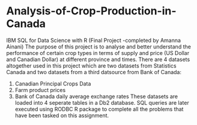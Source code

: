 # Analysis-of-Crop-Production-in-Canada
IBM SQL for Data Science with R (Final Project -completed by Amanna Ainani)
The purpose of this project is to analyse and better understand the performance of certain crop types 
in terms of supply and price (US Dollar and Canadian Dollar) at different province and times.
There are 4 datasets altogether used in this project which are two datasets from Statistics Canada and two datasets from a third datsource from Bank of Canada: 
1) Canadian Principal Crops Data
2) Farm product prices
3) Bank of Canada daily average exchange rates
These datasets are loaded into 4 seperate tables in a Db2 database. SQL queries are later executed using RODBC R package to complete all the problems
that have been tasked on this assignment. 
